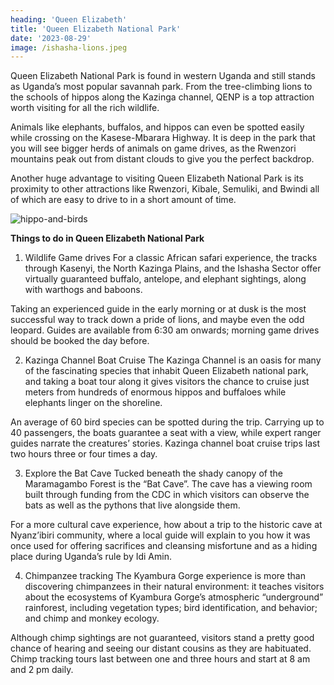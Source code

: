 ```yaml
---
heading: 'Queen Elizabeth'
title: 'Queen Elizabeth National Park'
date: '2023-08-29'
image: /ishasha-lions.jpeg
---
```


Queen Elizabeth National Park is found in western Uganda and still stands as Uganda’s most popular savannah park. From the tree-climbing lions to the schools of hippos along the Kazinga channel, QENP is a top attraction worth visiting for all the rich wildlife.

Animals like elephants, buffalos, and hippos can even be spotted easily while crossing on the Kasese-Mbarara Highway. It is deep in the park that you will see bigger herds of animals on game drives, as the Rwenzori mountains peak out from distant clouds to give you the perfect backdrop.

Another huge advantage to visiting Queen Elizabeth National Park is its proximity to other attractions like Rwenzori, Kibale, Semuliki, and Bwindi all of which are easy to drive to in a short amount of time.

![hippo-and-birds](/hippo-and-birds.jpeg)

**Things to do in Queen Elizabeth National Park**

1. Wildlife Game drives
For a classic African safari experience, the tracks through Kasenyi, the North Kazinga Plains, and the Ishasha Sector offer virtually guaranteed buffalo, antelope, and elephant sightings, along with warthogs and baboons.

Taking an experienced guide in the early morning or at dusk is the most successful way to track down a pride of lions, and maybe even the odd leopard. Guides are available from 6:30 am onwards; morning game drives should be booked the day before.

2. Kazinga Channel Boat Cruise
The Kazinga Channel is an oasis for many of the fascinating species that inhabit Queen Elizabeth national park, and taking a boat tour along it gives visitors the chance to cruise just meters from hundreds of enormous hippos and buffaloes while elephants linger on the shoreline.

An average of 60 bird species can be spotted during the trip. Carrying up to 40 passengers, the boats guarantee a seat with a view, while expert ranger guides narrate the creatures’ stories. Kazinga channel boat cruise trips last two hours three or four times a day.

3. Explore the Bat Cave
Tucked beneath the shady canopy of the Maramagambo Forest is the “Bat Cave”. The cave has a viewing room built through funding from the CDC in which visitors can observe the bats as well as the pythons that live alongside them.

For a more cultural cave experience, how about a trip to the historic cave at Nyanz’ibiri community, where a local guide will explain to you how it was once used for offering sacrifices and cleansing misfortune and as a hiding place during Uganda’s rule by Idi Amin.

4. Chimpanzee tracking
The Kyambura Gorge experience is more than discovering chimpanzees in their natural environment: it teaches visitors about the ecosystems of Kyambura Gorge’s atmospheric “underground” rainforest, including vegetation types; bird identification, and behavior; and chimp and monkey ecology.

Although chimp sightings are not guaranteed, visitors stand a pretty good chance of hearing and seeing our distant cousins as they are habituated. Chimp tracking tours last between one and three hours and start at 8 am and 2 pm daily.
